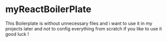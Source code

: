 # myReactBoilerPlate
This Boilerplate is without unnecessary files and i want to use it in my projects later and not to config everything from scratch
if you like to use it good luck !
